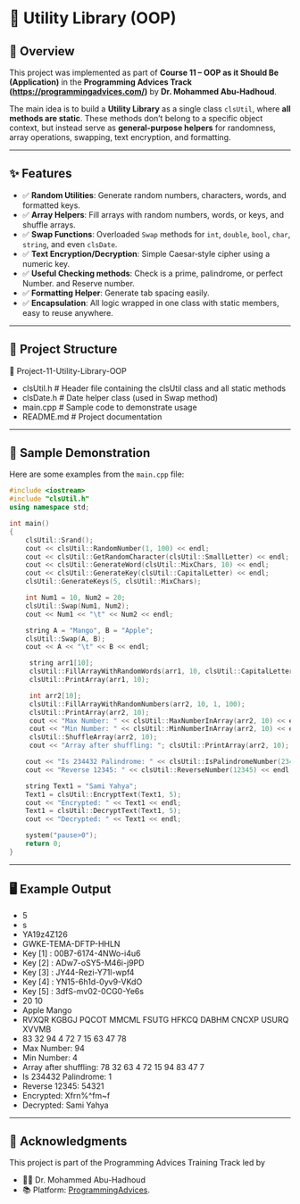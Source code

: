 # 📌 Utility Library (OOP)

## 🔹 Overview

This project was implemented as part of **Course 11 – OOP as it Should Be (Application)** in the **Programming Advices Track (https://programmingadvices.com/)** by **Dr. Mohammed Abu-Hadhoud**.

The main idea is to build a **Utility Library** as a single class `clsUtil`, where **all methods are static**. These methods don’t belong to a specific object context, but instead serve as **general-purpose helpers** for randomness, array operations, swapping, text encryption, and formatting.

---

## ✨ Features

* ✅ **Random Utilities**: Generate random numbers, characters, words, and formatted keys.
* ✅ **Array Helpers**: Fill arrays with random numbers, words, or keys, and shuffle arrays.
* ✅ **Swap Functions**: Overloaded `Swap` methods for `int`, `double`, `bool`, `char`, `string`, and even `clsDate`.
* ✅ **Text Encryption/Decryption**: Simple Caesar‑style cipher using a numeric key.
* ✅ **Useful Checking methods**: Check is a prime, palindrome, or perfect Number. and Reserve number.
* ✅ **Formatting Helper**: Generate tab spacing easily.
* ✅ **Encapsulation**: All logic wrapped in one class with static members, easy to reuse anywhere.

---

## 📂 Project Structure

📁 Project-11-Utility-Library-OOP

* clsUtil.h   # Header file containing the clsUtil class and all static methods
* clsDate.h   # Date helper class (used in Swap method)
* main.cpp    # Sample code to demonstrate usage
* README.md   # Project documentation

---

## 🧾 Sample Demonstration

Here are some examples from the `main.cpp` file:

```cpp
#include <iostream>
#include "clsUtil.h"
using namespace std;

int main()
{
    clsUtil::Srand();
    cout << clsUtil::RandomNumber(1, 100) << endl;
    cout << clsUtil::GetRandomCharacter(clsUtil::SmallLetter) << endl;
    cout << clsUtil::GenerateWord(clsUtil::MixChars, 10) << endl;
    cout << clsUtil::GenerateKey(clsUtil::CapitalLetter) << endl;
    clsUtil::GenerateKeys(5, clsUtil::MixChars);

    int Num1 = 10, Num2 = 20;
    clsUtil::Swap(Num1, Num2);
    cout << Num1 << "\t" << Num2 << endl;

    string A = "Mango", B = "Apple";
    clsUtil::Swap(A, B);
    cout << A << "\t" << B << endl;

     string arr1[10];
     clsUtil::FillArrayWithRandomWords(arr1, 10, clsUtil::CapitalLetter, 5);
     clsUtil::PrintArray(arr1, 10);

     int arr2[10];
     clsUtil::FillArrayWithRandomNumbers(arr2, 10, 1, 100);
     clsUtil::PrintArray(arr2, 10);
     cout << "Max Number: " << clsUtil::MaxNumberInArray(arr2, 10) << endl;
     cout << "Min Number: " << clsUtil::MinNumberInArray(arr2, 10) << endl;
     clsUtil::ShuffleArray(arr2, 10);
     cout << "Array after shuffling: "; clsUtil::PrintArray(arr2, 10);

    cout << "Is 234432 Palindrome: " << clsUtil::IsPalindromeNumber(234432) << endl;
    cout << "Reverse 12345: " << clsUtil::ReverseNumber(12345) << endl;

    string Text1 = "Sami Yahya";
    Text1 = clsUtil::EncryptText(Text1, 5);
    cout << "Encrypted: " << Text1 << endl;
    Text1 = clsUtil::DecryptText(Text1, 5);
    cout << "Decrypted: " << Text1 << endl;

    system("pause>0");
    return 0;
}
```

---

## 🖥️ Example Output

* 5
* s
* YA19z4Z126
* GWKE-TEMA-DFTP-HHLN
* Key \[1] : 00B7-6174-4NWo-i4u6
* Key \[2] : ADw7-oSY5-M46i-j9PD
* Key \[3] : JY44-Rezi-Y71l-wpf4
* Key \[4] : YN15-6h1d-0yv9-VKdO
* Key \[5] : 3dfS-mv02-0CG0-Ye6s
* 20      10
* Apple   Mango
* RVXQR   KGBGJ   PQCOT   MMCML   FSUTG   HFKCQ   DABHM   CNCXP   USURQ   XVVMB
* 83      32      94      4       72      7       15      63      47      78
* Max Number: 94
* Min Number: 4
* Array after shuffling: 78       32      63      4       72      15      94      83      47      7
* Is 234432 Palindrome: 1
* Reverse 12345: 54321
* Encrypted: Xfrn%^fm~f
* Decrypted: Sami Yahya

---

## 🙏 Acknowledgments

This project is part of the Programming Advices Training Track led by

- 👨‍🏫 Dr. Mohammed Abu-Hadhoud
- 📚 Platform:  [ProgrammingAdvices](https://programmingadvices.com/).
